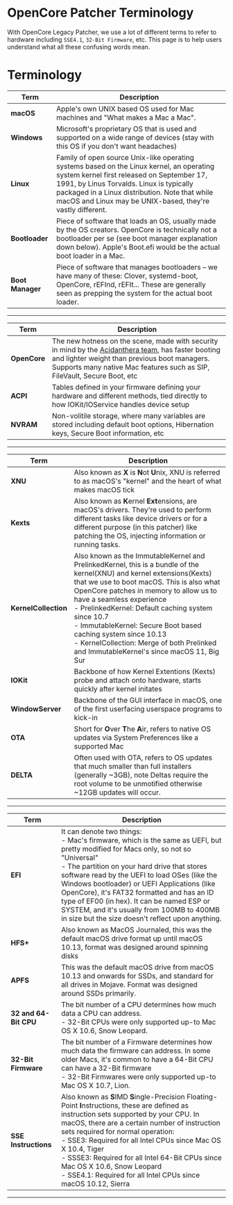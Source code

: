 # OpenCore Patcher Terminology

With OpenCore Legacy Patcher, we use a lot of different terms to refer to hardware including `SSE4.1`, `32-Bit Firmware`, etc. This page is to help users understand what all these confusing words mean.

# Terminology

Term | Description
--- | ---
**macOS**        | Apple's own UNIX based OS used for Mac machines and "What makes a Mac a Mac".
**Windows**      | Microsoft's proprietary OS that is used and supported on a wide range of devices (stay with this OS if you don't want headaches)
**Linux**        | Family of open source Unix-like operating systems based on the Linux kernel, an operating system kernel first released on September 17, 1991, by Linus Torvalds. Linux is typically packaged in a Linux distribution. Note that while macOS and Linux may be UNIX-based, they're vastly different.
**Bootloader**   | Piece of software that loads an OS, usually made by the OS creators. OpenCore is technically not a bootloader per se (see boot manager explanation down below). Apple's Boot.efi would be the actual boot loader in a Mac.
**Boot Manager** | Piece of software that manages bootloaders – we have many of these: Clover, systemd-boot, OpenCore, rEFInd, rEFIt... These are generally seen as prepping the system for the actual boot loader.
---
Term | Description
--- | ---
**OpenCore**   | The new hotness on the scene, made with security in mind by the [Acidanthera team](https://github.com/acidanthera), has faster booting and lighter weight than previous boot managers. Supports many native Mac features such as SIP, FileVault, Secure Boot, etc
**ACPI**   | Tables defined in your firmware defining your hardware and different methods, tied directly to how IOKit/IOService handles device setup
**NVRAM**   | Non-volitile storage, where many variables are stored including default boot options, Hibernation keys, Secure Boot information, etc
---
Term | Description
--- | ---
**XNU**    | Also known as **X** is **N**ot **U**nix, XNU is referred to as macOS's "kernel" and the heart of what makes macOS tick
**Kexts**   | Also known as **K**ernel **Ext**ensions, are macOS's drivers. They're used to perform different tasks like device drivers or for a different purpose (in this patcher) like patching the OS, injecting information or running tasks.
**KernelCollection**   | Also known as the ImmutableKernel and PrelinkedKernel, this is a bundle of the kernel(XNU) and kernel extensions(Kexts) that we use to boot macOS. This is also what OpenCore patches in memory to allow us to have a seamless experience <br/>- PrelinkedKernel: Default caching system since 10.7 <br/>- ImmutableKernel: Secure Boot based caching system since 10.13 <br/>- KernelCollection: Merge of both Prelinked and ImmutableKernel's since macOS 11, Big Sur
**IOKit**   | Backbone of how Kernel Extentions (Kexts) probe and attach onto hardware, starts quickly after kernel initates
**WindowServer**   | Backbone of the GUI interface in macOS, one of the first userfacing userspace programs to kick-in
**OTA**   | Short for **O**ver **T**he **A**ir, refers to native OS updates via System Preferences like a supported Mac
**DELTA**   | Often used with OTA, refers to OS updates that much smaller than full installers (generally ~3GB), note Deltas require the root volume to be unmotified otherwise ~12GB updates will occur.
---
Term | Description
--- | ---
**EFI**   | It can denote two things: <br/>- Mac's firmware, which is the same as UEFI, but pretty modified for Macs only, so not so "Universal" <br/>- The partition on your hard drive that stores software read by the UEFI to load OSes (like the Windows bootloader) or UEFI Applications (like OpenCore), it's FAT32 formatted and has an ID type of EF00 (in hex). It can be named ESP or SYSTEM, and it's usually from 100MB to 400MB in size but the size doesn't reflect upon anything.
**HFS+**   | Also known as MacOS Journaled, this was the default macOS drive format up until macOS 10.13, format was designed around spinning disks
**APFS**   | This was the default macOS drive from macOS 10.13 and onwards for SSDs, and standard for all drives in Mojave. Format was designed around SSDs primarily.
**32 and 64-Bit CPU**   | The bit number of a CPU determines how much data a CPU can address. <br/>- 32-Bit CPUs were only supported up-to Mac OS X 10.6, Snow Leopard.
**32-Bit Firmware**   | The bit number of a Firmware determines how much data the firmware can address. In some older Macs, it's common to have a 64-Bit CPU can have a 32-Bit firmware<br/>- 32-Bit Firmwares were only supported up-to Mac OS X 10.7, Lion.
**SSE Instructions**   | Also known as **S**IMD **S**ingle-Precision Floating-Point **I**nstructions,  these are defined as instruction sets supported by your CPU. In macOS, there are a certain number of instruction sets required for normal operation: <br/>- SSE3: Required for all Intel CPUs since Mac OS X 10.4, Tiger <br/>- SSSE3: Required for all Intel 64-Bit CPUs since Mac OS X 10.6, Snow Leopard  <br/>- SSE4.1: Required for all Intel CPUs since macOS 10.12, Sierra
---
